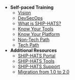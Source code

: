- **Self-paced Training**
  - [Vision](./self-paced-trainings/vision.md)
  - [DevSecOps](./self-paced-trainings/devsecops.md)
  - [What is SHIP-HATS?](./self-paced-trainings/what-is-ship-hats.md)
  - [Know Your Tools](./self-paced-trainings/know-your-tools.md)
  - [Know Your Platform](./self-paced-trainings/know-your-platform.md)
  - [Non-Tech Path](./self-paced-trainings/non-tech-path.md)
  - [Tech Path](./self-paced-trainings/tech-path.md)
- **Additional Resources**
  - [SHIP-HATS Portal](https://docs.developer.tech.gov.sg/docs/ship-hats-portal/#/ship-hats-portal-overview) 
  - [SHIP-HATS Tools](https://docs.developer.tech.gov.sg/docs/ship-hats-tools/#/tools-overview) 
  - [SHIP-HATS Support](https://docs.developer.tech.gov.sg/docs/ship-hats-support/)
  - [Migration from 1.0 to 2.0](https://docs.developer.tech.gov.sg/docs/ship-hats-migration/)  
  


<!--
  - [New Self-paced trainings](self-paced-trainings-new)
  - [Overview](training)
  - [Step 1: Subscribe to SH](./onboarding/techbiz.md)
  - [Onboarding to SHIP-HATS Portal](./onboarding/sh-to-gl.md)
  - [NewOnboarding](onboarding) 
  - [TechPass FAQs](techpass-faqs)    
  - [SEED FAQs](seed-faqs)
  - [Runners](runners)
  - [Tooling Strategy](tooling-strategy)
  - [Roadmap](roadmap)

**Web App Tutorial**
  - [Overview](web-app-tutorial)
  - [Configure CI/CD Pipeline](configure-ci-cd-pipeline)
  - [Additional resources](additional-resources)

**CI/CD Pipeline**
  - [CI/CD pipeline](ci-cd-pipeline)  
  - [Pipeline templates](pipeline-templates)
  - [Sample pipeline](sample-pipeline)
-->  
